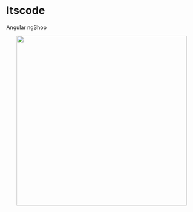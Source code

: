# Itscode

Angular ngShop

<p style="text-align: center;"><img src="https://raw.githubusercontent.com/nrwl/nx/master/images/nx-logo.png" width="450"></p>
